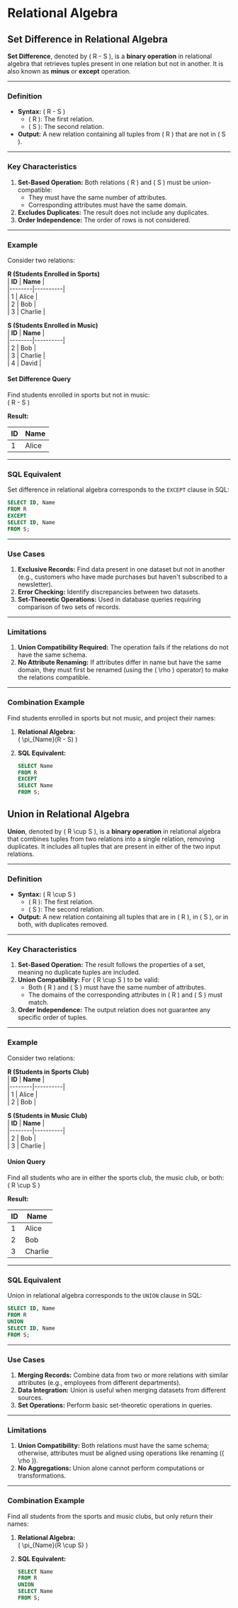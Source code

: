 # Relational Algebra

## Set Difference in Relational Algebra

**Set Difference**, denoted by \( R - S \), is a **binary operation** in relational algebra that retrieves tuples present in one relation but not in another. It is also known as **minus** or **except** operation.

---

### **Definition**

- **Syntax:** \( R - S \)
  - \( R \): The first relation.
  - \( S \): The second relation.
- **Output:** A new relation containing all tuples from \( R \) that are not in \( S \).

---

### **Key Characteristics**

1. **Set-Based Operation:** Both relations \( R \) and \( S \) must be union-compatible:
   - They must have the same number of attributes.
   - Corresponding attributes must have the same domain.
2. **Excludes Duplicates:** The result does not include any duplicates.
3. **Order Independence:** The order of rows is not considered.

---

### **Example**

Consider two relations:

**R (Students Enrolled in Sports)**  
| **ID** | **Name** |  
|--------|----------|  
| 1 | Alice |  
| 2 | Bob |  
| 3 | Charlie |

**S (Students Enrolled in Music)**  
| **ID** | **Name** |  
|--------|----------|  
| 2 | Bob |  
| 3 | Charlie |  
| 4 | David |

#### **Set Difference Query**

Find students enrolled in sports but not in music:  
\( R - S \)

**Result:**

| **ID** | **Name** |
| ------ | -------- |
| 1      | Alice    |

---

### **SQL Equivalent**

Set difference in relational algebra corresponds to the `EXCEPT` clause in SQL:

```sql
SELECT ID, Name
FROM R
EXCEPT
SELECT ID, Name
FROM S;
```

---

### **Use Cases**

1. **Exclusive Records:** Find data present in one dataset but not in another (e.g., customers who have made purchases but haven't subscribed to a newsletter).
2. **Error Checking:** Identify discrepancies between two datasets.
3. **Set-Theoretic Operations:** Used in database queries requiring comparison of two sets of records.

---

### **Limitations**

1. **Union Compatibility Required:** The operation fails if the relations do not have the same schema.
2. **No Attribute Renaming:** If attributes differ in name but have the same domain, they must first be renamed (using the \( \rho \) operator) to make the relations compatible.

---

### **Combination Example**

Find students enrolled in sports but not music, and project their names:

1. **Relational Algebra:**  
   \( \pi\_{Name}(R - S) \)

2. **SQL Equivalent:**
   ```sql
   SELECT Name
   FROM R
   EXCEPT
   SELECT Name
   FROM S;
   ```

## Union in Relational Algebra

**Union**, denoted by \( R \cup S \), is a **binary operation** in relational algebra that combines tuples from two relations into a single relation, removing duplicates. It includes all tuples that are present in either of the two input relations.

---

### **Definition**

- **Syntax:** \( R \cup S \)
  - \( R \): The first relation.
  - \( S \): The second relation.
- **Output:** A new relation containing all tuples that are in \( R \), in \( S \), or in both, with duplicates removed.

---

### **Key Characteristics**

1. **Set-Based Operation:** The result follows the properties of a set, meaning no duplicate tuples are included.
2. **Union Compatibility:** For \( R \cup S \) to be valid:
   - Both \( R \) and \( S \) must have the same number of attributes.
   - The domains of the corresponding attributes in \( R \) and \( S \) must match.
3. **Order Independence:** The output relation does not guarantee any specific order of tuples.

---

### **Example**

Consider two relations:

**R (Students in Sports Club)**  
| **ID** | **Name** |  
|--------|----------|  
| 1 | Alice |  
| 2 | Bob |

**S (Students in Music Club)**  
| **ID** | **Name** |  
|--------|----------|  
| 2 | Bob |  
| 3 | Charlie |

#### **Union Query**

Find all students who are in either the sports club, the music club, or both:  
\( R \cup S \)

**Result:**

| **ID** | **Name** |
| ------ | -------- |
| 1      | Alice    |
| 2      | Bob      |
| 3      | Charlie  |

---

### **SQL Equivalent**

Union in relational algebra corresponds to the `UNION` clause in SQL:

```sql
SELECT ID, Name
FROM R
UNION
SELECT ID, Name
FROM S;
```

---

### **Use Cases**

1. **Merging Records:** Combine data from two or more relations with similar attributes (e.g., employees from different departments).
2. **Data Integration:** Union is useful when merging datasets from different sources.
3. **Set Operations:** Perform basic set-theoretic operations in queries.

---

### **Limitations**

1. **Union Compatibility:** Both relations must have the same schema; otherwise, attributes must be aligned using operations like renaming (\( \rho \)).
2. **No Aggregations:** Union alone cannot perform computations or transformations.

---

### **Combination Example**

Find all students from the sports and music clubs, but only return their names:

1. **Relational Algebra:**  
   \( \pi\_{Name}(R \cup S) \)

2. **SQL Equivalent:**
   ```sql
   SELECT Name
   FROM R
   UNION
   SELECT Name
   FROM S;
   ```
